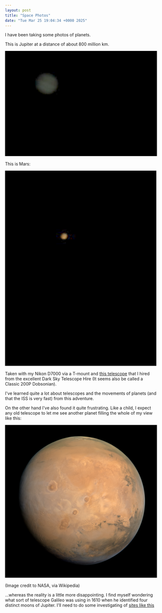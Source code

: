 ```yaml
---
layout: post
title: "Space Photos"
date: "Tue Mar 25 19:04:34 +0000 2025"
---
```



I have been taking some photos of planets. 

This is Jupiter at a distance of about 800 million km. 

![Jupiter](/assets/images/Jupiter.png)

This is Mars: 

![Mars](/assets/images/Mars.png)    

Taken with my Nikon D7000 via a T-mount and [this telescope](https://www.darkskytelescopehire.co.uk/telescopes-for-hire/200mm-revelation-dobsonian-reflector-telescope) that I hired from the excellent Dark Sky Telescope Hire (It seems also be called a Classic 200P Dobsonian). 

I've learned quite a lot about telescopes and the movements of planets (and that the ISS is very fast) from this adventure. 

On the other hand I've also found it quite frustrating. Like a child, I expect any old telescope to let me see another planet filling the whole of my view like this: 

![Mars](/assets/images/bettermars.png)

(Image credit to NASA, via Wikipedia)

...whereas the reality is a little more disappointing. I find myself wondering what sort of telescope Galileo was using in 1610 when he identified four distinct moons of Jupiter. I'll need to do some investigating of [sites like this](https://earthsky.org/astronomy-essentials/how-to-see-jupiters-moons/) 



